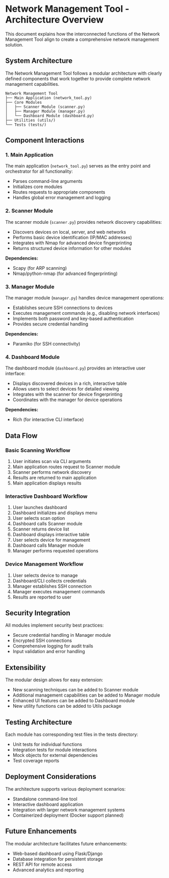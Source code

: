 # Network Management Tool - Architecture Overview

This document explains how the interconnected functions of the Network Management Tool align to create a comprehensive network management solution.

## System Architecture

The Network Management Tool follows a modular architecture with clearly defined components that work together to provide complete network management capabilities.

```
Network Management Tool
├── Main Application (network_tool.py)
├── Core Modules
│   ├── Scanner Module (scanner.py)
│   ├── Manager Module (manager.py)
│   └── Dashboard Module (dashboard.py)
├── Utilities (utils/)
└── Tests (tests/)
```

## Component Interactions

### 1. Main Application
The main application (`network_tool.py`) serves as the entry point and orchestrator for all functionality:

- Parses command-line arguments
- Initializes core modules
- Routes requests to appropriate components
- Handles global error management and logging

### 2. Scanner Module
The scanner module (`scanner.py`) provides network discovery capabilities:

- Discovers devices on local, server, and web networks
- Performs basic device identification (IP/MAC addresses)
- Integrates with Nmap for advanced device fingerprinting
- Returns structured device information for other modules

**Dependencies:**
- Scapy (for ARP scanning)
- Nmap/python-nmap (for advanced fingerprinting)

### 3. Manager Module
The manager module (`manager.py`) handles device management operations:

- Establishes secure SSH connections to devices
- Executes management commands (e.g., disabling network interfaces)
- Implements both password and key-based authentication
- Provides secure credential handling

**Dependencies:**
- Paramiko (for SSH connectivity)

### 4. Dashboard Module
The dashboard module (`dashboard.py`) provides an interactive user interface:

- Displays discovered devices in a rich, interactive table
- Allows users to select devices for detailed viewing
- Integrates with the scanner for device fingerprinting
- Coordinates with the manager for device operations

**Dependencies:**
- Rich (for interactive CLI interface)

## Data Flow

### Basic Scanning Workflow
1. User initiates scan via CLI arguments
2. Main application routes request to Scanner module
3. Scanner performs network discovery
4. Results are returned to main application
5. Main application displays results

### Interactive Dashboard Workflow
1. User launches dashboard
2. Dashboard initializes and displays menu
3. User selects scan option
4. Dashboard calls Scanner module
5. Scanner returns device list
6. Dashboard displays interactive table
7. User selects device for management
8. Dashboard calls Manager module
9. Manager performs requested operations

### Device Management Workflow
1. User selects device to manage
2. Dashboard/CLI collects credentials
3. Manager establishes SSH connection
4. Manager executes management commands
5. Results are reported to user

## Security Integration

All modules implement security best practices:

- Secure credential handling in Manager module
- Encrypted SSH connections
- Comprehensive logging for audit trails
- Input validation and error handling

## Extensibility

The modular design allows for easy extension:

- New scanning techniques can be added to Scanner module
- Additional management capabilities can be added to Manager module
- Enhanced UI features can be added to Dashboard module
- New utility functions can be added to Utils package

## Testing Architecture

Each module has corresponding test files in the tests directory:

- Unit tests for individual functions
- Integration tests for module interactions
- Mock objects for external dependencies
- Test coverage reports

## Deployment Considerations

The architecture supports various deployment scenarios:

- Standalone command-line tool
- Interactive dashboard application
- Integration with larger network management systems
- Containerized deployment (Docker support planned)

## Future Enhancements

The modular architecture facilitates future enhancements:

- Web-based dashboard using Flask/Django
- Database integration for persistent storage
- REST API for remote access
- Advanced analytics and reporting